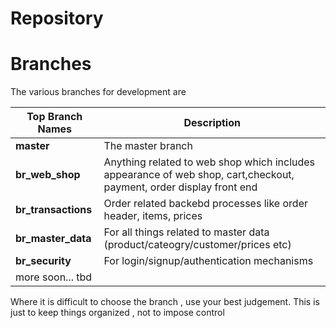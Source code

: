 # Repository

# Branches
The various branches for development are  

| Top Branch Names    | Description                                                                                                          |
| ----- |----------------------------------------------------------------------------------------------------------------------|
| **master**          | The master branch                                                                                                    |
| **br_web_shop**     | Anything related to web shop which includes appearance of web shop, cart,checkout, payment, order display front end  |
| **br_transactions** | Order related backebd processes like order header, items, prices                                                     |
| **br_master_data**  | For all things related to master data (product/cateogry/customer/prices etc)                                         |
| **br_security**     | For login/signup/authentication mechanisms                                                                           |
| more soon... tbd    |                                                                                                                      |

Where it is difficult to choose the branch , use your best judgement. This is just to keep things organized , not to impose control
